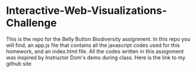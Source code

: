# Interactive-Web-Visualizations-Challenge

This is the repo for the Belly Button Biodiversity assignment.  In this repo you will find, an app.js file that contains all the javascript codes used for this homework, and an index.html file.  All the codes written in this assignment was inspired by Instructor Dom's demo during class. Here is the link to my github site